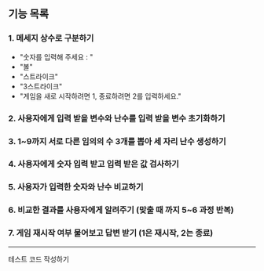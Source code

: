## 기능 목록

### 1. 메세지 상수로 구분하기
- "숫자를 입력해 주세요 : "
- "볼"
- "스트라이크"
- "3스트라이크"
- "게임을 새로 시작하려면 1, 종료하려면 2를 입력하세요."

### 2. 사용자에게 입력 받을 변수와 난수를 입력 받을 변수 초기화하기

### 3. 1~9까지 서로 다른 임의의 수 3개를 뽑아 세 자리 난수 생성하기

### 4. 사용자에게 숫자 입력 받고 입력 받은 값 검사하기

### 5. 사용자가 입력한 숫자와 난수 비교하기

### 6. 비교한 결과를 사용자에게 알려주기 (맞출 때 까지 5~6 과정 반복)

### 7. 게임 재시작 여부 물어보고 답변 받기 (1은 재시작, 2는 종료)

---
테스트 코드 작성하기